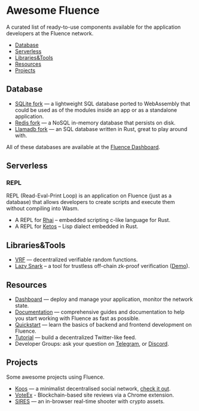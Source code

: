 # Awesome Fluence
A curated list of ready-to-use components available for the application developers at the Fluence network.
- [Database](#database)
- [Serverless](#serverless)
- [Libraries&Tools](#librariestools)
- [Resources](#resources)
- [Projects](#projects)

## Database
* [SQLite fork](https://github.com/fluencelabs/sqlite) — a lightweight SQL database ported to WebAssembly that could be used as of the modules inside an app or as a standalone application.
* [Redis fork](https://github.com/fluencelabs/redis) — a NoSQL in-memory database that persists on disk.
* [Llamadb fork](https://github.com/fluencelabs/llamadb) — an SQL database written in Rust, great to play around with.

All of these databases are available at the [Fluence Dashboard](http://dash.fluence.network/deploy).

## Serverless
### REPL
REPL (Read-Eval-Print Loop) is an application on Fluence (just as a database) that allows developers to create scripts and execute them without compiling into Wasm.
* A REPL for [Rhai](https://github.com/viraja1/rhai_functions_fluence) – embedded scripting c-like language for Rust.
* A REPL for [Ketos](https://github.com/bakaoh/ketos-dapp) – Lisp dialect embedded in Rust.

## Libraries&Tools
* [VRF](https://github.com/mixbytes/fluence-VRF) — decentralized verifiable random functions.
* [Lazy Snark](https://github.com/smartkek/lazy-snark) – a tool for trustless off-chain zk-proof verification ([Demo](http://arweave.net/M_wn5UbWKE28zIts1vYu52p1OXAgcXhRyVKsbiBHkic)).

## Resources
* [Dashboard](http://dash.fluence.network/) — deploy and manage your application, monitor the network state.
* [Documentation](https://fluence.dev/) — comprehensive guides and documentation to help you start working with Fluence as fast as possible.
* [Quickstart](https://fluence.dev/docs/quickstart) — learn the basics of backend and frontend development on Fluence.
* [Tutorial](https://fluence.dev/docs/quickstart) — build a decentralized Twitter-like feed. 
* Developer Groups: ask your question on [Telegram](https://t.me/web3hack), or [Discord](http://fluence.chat/).

## Projects
Some awesome projects using Fluence.

* [Koos](https://gitlab.com/koos-project/koos) — a minimalist decentralised social network, [check it out](http://koos.network/).
* [VoteEx](https://github.com/baitun/VoteEX) - Blockchain-based site reviews via a Chrome extension.
* [SIRES](https://github.com/h8art/dwh-game) — an in-browser real-time shooter with crypto assets.
